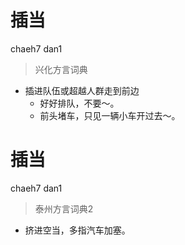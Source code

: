 # 插当
chaeh7 dan1
> 兴化方言词典
- 插进队伍或超越人群走到前边
  - 好好排队，不要～。
  - 前头堵车，只见一辆小车开过去～。


# 插当
chaeh7 dan1
> 泰州方言词典2
- 挤进空当，多指汽车加塞。